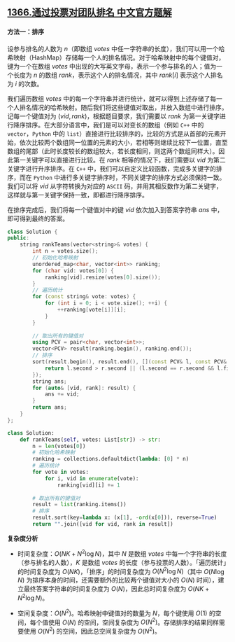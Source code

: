 ## [1366.通过投票对团队排名 中文官方题解](https://leetcode.cn/problems/rank-teams-by-votes/solutions/100000/tong-guo-tou-piao-dui-tuan-dui-pai-ming-by-leetcod)

#### 方法一：排序

设参与排名的人数为 $n$（即数组 $\textit{votes}$ 中任一字符串的长度），我们可以用一个哈希映射（HashMap）存储每一个人的排名情况。对于哈希映射中的每个键值对，键为一个在数组 $\textit{votes}$ 中出现的大写英文字母，表示一个参与排名的人；值为一个长度为 $n$ 的数组 $\textit{rank}$，表示这个人的排名情况，其中 $\textit{rank}[i]$ 表示这个人排名为 $i$ 的次数。

我们遍历数组 $\textit{votes}$ 中的每一个字符串并进行统计，就可以得到上述存储了每一个人排名情况的哈希映射。随后我们将这些键值对取出，并放入数组中进行排序。记每一个键值对为 $(\textit{vid}, \textit{rank})$，根据题目要求，我们需要以 $\textit{rank}$ 为第一关键字进行降序排序。在大部分语言中，我们是可以对变长的数组（例如 `C++` 中的 `vector`，`Python` 中的 `list`）直接进行比较排序的，比较的方式是从首部的元素开始，依次比较两个数组同一位置的元素的大小，若相等则继续比较下一位置，直至数组的尾部（此时长度较长的数组较大，若长度相同，则这两个数组同样大）。因此第一关键字可以直接进行比较。在 $\textit{rank}$ 相等的情况下，我们需要以 $\textit{vid}$ 为第二关键字进行升序排序。在 `C++` 中，我们可以自定义比较函数，完成多关键字的排序，而在 `Python` 中进行多关键字排序时，不同关键字的排序方式必须保持一致。我们可以将 $\textit{vid}$ 从字符转换为对应的 `ASCII` 码，并用其相反数作为第二关键字，这样就与第一关键字保持一致，即都进行降序排序。

在排序完成后，我们将每一个键值对中的键 $\textit{vid}$ 依次加入到答案字符串 $\textit{ans}$ 中，即可得到最终的答案。

```C++ [sol1-C++]
class Solution {
public:
    string rankTeams(vector<string>& votes) {
        int n = votes.size();
        // 初始化哈希映射
        unordered_map<char, vector<int>> ranking;
        for (char vid: votes[0]) {
            ranking[vid].resize(votes[0].size());
        }
        // 遍历统计
        for (const string& vote: votes) {
            for (int i = 0; i < vote.size(); ++i) {
                ++ranking[vote[i]][i];
            }
        }
        
        // 取出所有的键值对
        using PCV = pair<char, vector<int>>;
        vector<PCV> result(ranking.begin(), ranking.end());
        // 排序
        sort(result.begin(), result.end(), [](const PCV& l, const PCV& r) {
            return l.second > r.second || (l.second == r.second && l.first < r.first);
        });
        string ans;
        for (auto& [vid, rank]: result) {
            ans += vid;
        }
        return ans;
    }
};
```

```Python [sol1-Python3]
class Solution:
    def rankTeams(self, votes: List[str]) -> str:
        n = len(votes[0])
        # 初始化哈希映射
        ranking = collections.defaultdict(lambda: [0] * n)
        # 遍历统计
        for vote in votes:
            for i, vid in enumerate(vote):
                ranking[vid][i] += 1
        
        # 取出所有的键值对
        result = list(ranking.items())
        # 排序
        result.sort(key=lambda x: (x[1], -ord(x[0])), reverse=True)
        return "".join([vid for vid, rank in result])
```

**复杂度分析**

- 时间复杂度：$O(NK + N^2\log N)$，其中 $N$ 是数组 $\textit{votes}$ 中每一个字符串的长度（参与排名的人数），$K$ 是数组 $\textit{votes}$ 的长度（参与投票的人数）。「遍历统计」的时间复杂度为 $O(NK)$，「排序」的时间复杂度为 $O(N^2\log N)$（其中 $O(N\log N)$ 为排序本身的时间，还需要额外的比较两个键值对大小的 $O(N)$ 时间），建立最终答案字符串的时间复杂度为 $O(N)$，因此总时间复杂度为 $O(NK + N^2\log N)$。

- 空间复杂度：$O(N^2)$。哈希映射中键值对的数量为 $N$，每个键使用 $O(1)$ 的空间，每个值使用 $O(N)$ 的空间，空间复杂度为 $O(N^2)$。存储排序的结果同样需要使用 $O(N^2)$ 的空间，因此总空间复杂度为 $O(N^2)$。